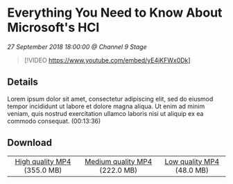 # Everything You Need to Know About Microsoft's HCI

*27 September 2018 18:00:00 @ Channel 9 Stage*

> [!VIDEO https://www.youtube.com/embed/yE4jKFWx0Dk]

## Details

Lorem ipsum dolor sit amet, consectetur adipiscing elit, sed do eiusmod tempor incididunt ut labore et dolore magna aliqua. Ut enim ad minim veniam, quis nostrud exercitation ullamco laboris nisi ut aliquip ex ea commodo consequat. (00:13:36)

## Download

||||
|:--:|:----:|:-:|
|[High quality MP4](https://sec.ch9.ms/ch9/c3be/7a2590e3-278b-4d4f-9781-a5f5eddec3be/ch9d4s03_high.mp4) (355.0 MB)|[Medium quality MP4](https://sec.ch9.ms/ch9/c3be/7a2590e3-278b-4d4f-9781-a5f5eddec3be/ch9d4s03_mid.mp4) (222.0 MB)|[Low quality MP4](https://sec.ch9.ms/ch9/c3be/7a2590e3-278b-4d4f-9781-a5f5eddec3be/ch9d4s03.mp4) (48.0 MB)|